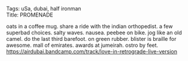 Tags: uSa, dubai, half ironman  
Title: PROMENADE  
  
oats in a coffee mug. share a ride with the indian orthopedist. a few superbad choices. salty waves. nausea. peebee on bike. jog like an old camel. do the last third barefoot. on green rubber. blister is braille for awesome. mall of emirates. awards at jumeirah. ostro by feet.
<https://airdubai.bandcamp.com/track/love-in-retrograde-live-version>  

